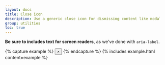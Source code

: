 ```yaml
---
layout: docs
title: Close icon
description: Use a generic close icon for dismissing content like modals and alerts.
group: utilities
toc: true
---
```


**Be sure to includes text for screen readers**, as we've done with `aria-label`.

{% capture example %}
<button type="button" class="close" aria-label="Close">
  <span aria-hidden="true">&times;</span>
</button>
{% endcapture %}
{% includes example.html content=example %}
